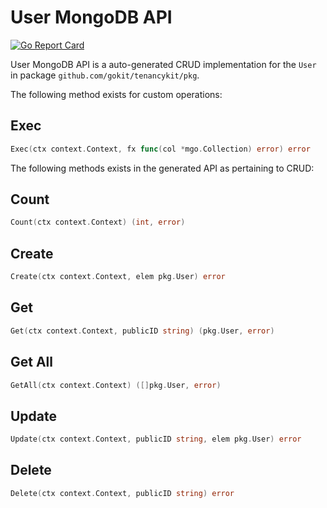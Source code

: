 User MongoDB API
===================================
[![Go Report Card](https://goreportcard.com/badge/github.com/gokit/tenancykit/pkg/db/usermgo)](https://goreportcard.com/report/github.com/gokit/tenancykit/pkg/db/usermgo)

User MongoDB API is a auto-generated CRUD implementation for the `User` in package `github.com/gokit/tenancykit/pkg`.

The following method exists for custom operations:

## Exec

```go
Exec(ctx context.Context, fx func(col *mgo.Collection) error) error
```

The following methods exists in the generated API as pertaining to CRUD:

## Count

```go
Count(ctx context.Context) (int, error)
```

## Create

```go
Create(ctx context.Context, elem pkg.User) error
```

## Get

```go
Get(ctx context.Context, publicID string) (pkg.User, error)
```

## Get All

```go
GetAll(ctx context.Context) ([]pkg.User, error)
```

## Update

```go
Update(ctx context.Context, publicID string, elem pkg.User) error
```

## Delete

```go
Delete(ctx context.Context, publicID string) error
```